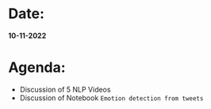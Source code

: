 # Date: 
**10-11-2022**
# Agenda: 
- Discussion of 5 NLP Videos
- Discussion of Notebook `Emotion detection from tweets`
